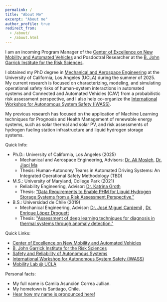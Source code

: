 ```yaml
---
permalink: /
title: "About Me"
excerpt: "About me"
author_profile: true
redirect_from: 
  - /about/
  - /about.html
---
```


I am an incoming Program Manager of the [Center of Excellence on New Mobility and Automated Vehicles](https://www.mobilitycoe.org/) and Posdoctral Researcher at the [B. John Garrick Institute for the Risk Sciences](https://www.risksciences.ucla.edu/). 

I obtained my PhD degree in [Mechanical and Aerospace Engineering](https://www.mae.ucla.edu/) at the University of California, Los Angeles (UCLA) during the summer of 2025. My current research is focused on characterizing, modeling, and simulating operational safety risks of human-system interactions in automated systems and Connected and Automated Vehicles (CAV) from a probabilistic risk assessment perspective, and I also help co-organize the [International Workshop for Autonomous System Safety (IWASS)](https://www.risksciences.ucla.edu/iwass-home). 

My previous research has focused on the application of Machine Learning techniques for Prognosis and Health Management of renewable energy systems, such as solar thermal and solar PV, and risk assessments of hydrogen fueling station infrastructure and liquid hydrogen storage systems. 

Quick Info: 
  * Ph.D.: University of California, Los Angeles (2025)
    * Mechanical and Aerospace Engineering, Advisors: [Dr. Ali Mosleh](https://scholar.google.com/citations?user=FGIZHqEAAAAJ&hl=es), [Dr. Jiaqi Ma](https://mobility-lab.seas.ucla.edu/about/)
    * Thesis: Human-Autonomy Teams in Automated Driving Systems: An Integrated Operational Safety Methodology (TBD)
  * M.S.: University of Maryland, College Park (2021)
    * Reliability Engineering, Advisor: [Dr. Katrina Groth](https://scholar.google.com/citations?hl=es&user=KLstwMcAAAAJ)
    * Thesis: ["Data Requirements to Enable PHM for Liquid Hydrogen Storage Systems from a Risk Assessment Perspective."](https://doi.org/10.13016/9v8j-cyzu)
  * B.S.: Universidad de Chile (2019)
    * Mechanical Engineering, Advisor: [Dr. José Miguel Cardemil](https://scholar.google.com/citations?user=NAoxWPEAAAAJ&hl=es) , [Dr. Enrique López Droguett](https://scholar.google.com/citations?hl=es&user=Ei4X1N8AAAAJ)
    * Thesis: ["Assessment of deep learning techniques for diagnosis in thermal systems through anomaly detection."](http://repositorio.uchile.cl/handle/2250/170129)

Quick Links: 
* [Center of Excellence on New Mobility and Automated Vehicles](https://www.mobilitycoe.org/)
* [B. John Garrick Institute for the Risk Sciences](https://www.risksciences.ucla.edu/)
* [Safety and Reliability of Autonomous Systems](https://www.risksciences.ucla.edu/saras)
* [International Workshop for Autonomous System Safety (IWASS)](https://www.risksciences.ucla.edu/iwass-home)
* [Mobility Lab @ UCLA](https://mobility-lab.seas.ucla.edu/) 

Personal facts:
* My full name is Camila Asunción Correa Jullian. 
* My hometown is Santiago, Chile.
* [Hear how my name is pronounced here!](https://namedrop.io/camilacorrea) 

